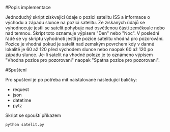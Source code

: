 #Popis implementace

Jednoduchý skript získvající údaje o pozici satelitu ISS a informace o východu a západu slunce na pozici satelitu. 
Ze získaných údajů se vyhodnocuje jestli se satelit pohybuje nad osvětlenou části zeměkoule nebo nad temnou.
Skript toto oznamuje výpisem "Den" nebo "Noc".
V poslední řadě se vy skriptu vyhodnotí jestli je pozice satelitu vhodná pro pozorování. Pozice je vhodná pokud je satelit
nad zemským povrchem kdy v danné lokalitě je 60 až 120 před východem slunce nebo naopak 60 až 120 po západu slunce.
Je-li satelit na vhodné poloze je to oznámeno výpisem "Vhodna pozice pro pozorovani" naopak "Spatna pozice pro pozorovani".

#Spuštení

Pro spuštení je po potřeba mít naistalované následující balíčky: 
* request
* json
* datetime
* pytz

Skript se spouští příkazem 

```shell
python satelit.py
```

